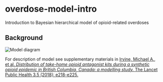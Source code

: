 # overdose-model-intro

Introduction to Bayesian hierarchical model of opioid-related overdoses

## Background

![Model diagram](https://ars.els-cdn.com/content/image/1-s2.0-S2468266718300446-gr1.jpg)

For description of model see supplementary materials in [Irvine, Michael A., et al. *Distribution of take-home opioid antagonist kits during a synthetic opioid epidemic in British Columbia, Canada: a modelling study.* The Lancet Public Health 3.5 (2018): e218-e225.](https://doi.org/10.1016/S2468-2667%2818%2930044-6)
